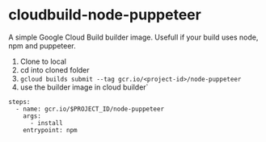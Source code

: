 # cloudbuild-node-puppeteer

A simple Google Cloud Build builder image. Usefull if your build uses node, npm and puppeteer.

1. Clone to local
2. cd into cloned folder
3. `gcloud builds submit --tag gcr.io/<project-id>/node-puppeteer`
4. use the builder image in cloud builder`
```
steps:
  - name: gcr.io/$PROJECT_ID/node-puppeteer
    args:
      - install
    entrypoint: npm
```
